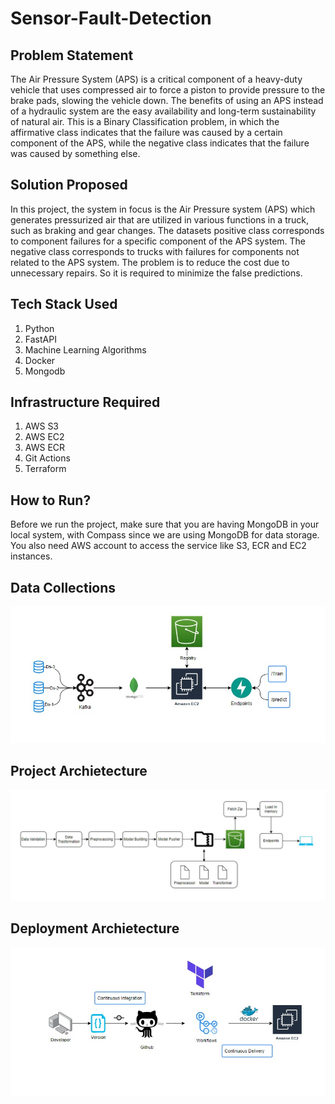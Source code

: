 # Sensor-Fault-Detection
## Problem Statement
The Air Pressure System (APS) is a critical component of a heavy-duty vehicle that uses compressed air to force a piston to provide pressure to the brake pads, slowing the vehicle down. The benefits of using an APS instead of a hydraulic system are the easy availability and long-term sustainability of natural air.
This is a Binary Classification problem, in which the affirmative class indicates that the failure was caused by a certain component of the APS, while the negative class indicates that the failure was caused by something else.

## Solution Proposed
In this project, the system in focus is the Air Pressure system (APS) which generates pressurized air that are utilized in various functions in a truck, such as braking and gear changes. The datasets positive class corresponds to component failures for a specific component of the APS system. The negative class corresponds to trucks with failures for components not related to the APS system.
The problem is to reduce the cost due to unnecessary repairs. So it is required to minimize the false predictions.

## Tech Stack Used
1. Python
2. FastAPI
3. Machine Learning Algorithms
4. Docker
5. Mongodb

## Infrastructure Required
1. AWS S3
2. AWS EC2
3. AWS ECR
4. Git Actions
5. Terraform

## How to Run?
Before we run the project, make sure that you are having MongoDB in your local system, with Compass since we are using MongoDB for data storage. You also need AWS account to access the service like S3, ECR and EC2 instances.

## Data Collections
![alt text](https://github.com/Bhaveshsisodia/sensor-fault-detection/blob/3b898fbe0daae32342a02179d7c930335d442770/flowcharts/data_collection.png)

## Project Archietecture
![alt text](https://github.com/Bhaveshsisodia/sensor-fault-detection/blob/3f96390dad1db106738788d55b649e78b87e502d/flowcharts/ProjectArc.png)

## Deployment Archietecture
![alt text](https://github.com/Bhaveshsisodia/sensor-fault-detection/blob/3f96390dad1db106738788d55b649e78b87e502d/flowcharts/deployment.png)



